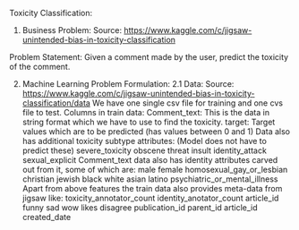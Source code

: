 Toxicity Classification:
1. Business Problem:
Source: https://www.kaggle.com/c/jigsaw-unintended-bias-in-toxicity-classification

Problem Statement: Given a comment made by the user, predict the toxicity of the comment.

2. Machine Learning Problem Formulation:
2.1 Data:
Source: https://www.kaggle.com/c/jigsaw-unintended-bias-in-toxicity-classification/data
We have one single csv file for training and one cvs file to test.
Columns in train data:
    Comment_text: This is the data in string format which we have to use to find the toxicity.
    target: Target values which are to be predicted (has values between 0 and 1)
    Data also has additional toxicity subtype attributes: (Model does not have to predict these)
    severe_toxicity
    obscene
    threat
    insult
    identity_attack
    sexual_explicit
Comment_text data also has identity attributes carved out from it, some of which are:
    male
    female
    homosexual_gay_or_lesbian
    christian
    jewish
    black
    white
    asian
    latino
    psychiatric_or_mental_illness
Apart from above features the train data also provides meta-data from jigsaw like:
    toxicity_annotator_count
    identity_anotator_count
    article_id
    funny
    sad
    wow
    likes
    disagree
    publication_id
    parent_id
    article_id
    created_date
